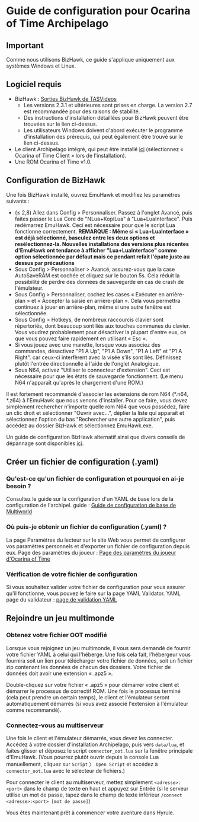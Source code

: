 # Guide de configuration pour Ocarina of Time Archipelago

## Important

Comme nous utilisons BizHawk, ce guide s'applique uniquement aux systèmes Windows et Linux.

## Logiciel requis

- BizHawk : [Sorties BizHawk de TASVideos](https://tasvideos.org/BizHawk/ReleaseHistory)
   - Les versions 2.3.1 et ultérieures sont prises en charge. La version 2.7 est recommandée pour des raisons de stabilité.
   - Des instructions d'installation détaillées pour BizHawk peuvent être trouvées sur le lien ci-dessus.
   - Les utilisateurs Windows doivent d'abord exécuter le programme d'installation des prérequis, qui peut également être trouvé sur le lien ci-dessus.
- Le client Archipelago intégré, qui peut être installé [ici](https://github.com/MultiworldGG/MultiworldGG/releases)
   (sélectionnez « Ocarina of Time Client » lors de l'installation).
- Une ROM Ocarina of Time v1.0.

## Configuration de BizHawk

Une fois BizHawk installé, ouvrez EmuHawk et modifiez les paramètres suivants :

- (≤ 2,8) Allez dans Config > Personnaliser. Passez à l'onglet Avancé, puis faites passer le Lua Core de "NLua+KopiLua" à
   "Lua+LuaInterface". Puis redémarrez EmuHawk. Ceci est nécessaire pour que le script Lua fonctionne correctement.
   **REMARQUE : Même si « Lua+LuaInterface » est déjà sélectionné, basculez entre les deux options et resélectionnez-la. Nouvelles installations**
   **des versions plus récentes d'EmuHawk ont tendance à afficher "Lua+LuaInterface" comme option sélectionnée par défaut mais ce pendant refait l'épate juste au dessus par précautions**
- Sous Config > Personnaliser > Avancé, assurez-vous que la case AutoSaveRAM est cochée et cliquez sur le bouton 5s.
   Cela réduit la possibilité de perdre des données de sauvegarde en cas de crash de l'émulateur.
- Sous Config > Personnaliser, cochez les cases « Exécuter en arrière-plan » et « Accepter la saisie en arrière-plan ». Cela vous permettra continuez à jouer en arrière-plan, même si une autre fenêtre est sélectionnée.
- Sous Config > Hotkeys, de nombreux raccourcis clavier sont répertoriés, dont beaucoup sont liés aux touches communes du clavier. Vous voudrez probablement pour désactiver la plupart d'entre eux, ce que vous pouvez faire rapidement en utilisant « Esc ».
- Si vous jouez avec une manette, lorsque vous associez des commandes, désactivez "P1 A Up", "P1 A Down", "P1 A Left" et "P1 A Right".
   car ceux-ci interfèrent avec la visée s’ils sont liés. Définissez plutôt l'entrée directionnelle à l'aide de l'onglet Analogique.
- Sous N64, activez "Utiliser le connecteur d'extension". Ceci est nécessaire pour que les états de sauvegarde fonctionnent.
   (Le menu N64 n'apparaît qu'après le chargement d'une ROM.)

Il est fortement recommandé d'associer les extensions de rom N64 (\*.n64, \*.z64) à l'EmuHawk que nous venons d'installer.
Pour ce faire, vous devez simplement rechercher n'importe quelle rom N64 que vous possédez, faire un clic droit et sélectionner "Ouvrir avec...", déplier la liste qui apparaît et sélectionnez l'option du bas "Rechercher une autre application", puis accédez au dossier BizHawk et sélectionnez EmuHawk.exe.

Un guide de configuration BizHawk alternatif ainsi que divers conseils de dépannage sont disponibles
[ici](https://wiki.ootrandomizer.com/index.php?title=Bizhawk).

## Créer un fichier de configuration (.yaml)

### Qu'est-ce qu'un fichier de configuration et pourquoi en ai-je besoin ?

Consultez le guide sur la configuration d'un YAML de base lors de la configuration de l'archipel.
guide : [Guide de configuration de base de Multiworld](/tutorial/Archipelago/setup/en)

### Où puis-je obtenir un fichier de configuration (.yaml) ?

La page Paramètres du lecteur sur le site Web vous permet de configurer vos paramètres personnels et d'exporter un fichier de configuration depuis eux. Page des paramètres du joueur : [Page des paramètres du joueur d'Ocarina of Time](/games/Ocarina%20of%20Time/player-options)

### Vérification de votre fichier de configuration

Si vous souhaitez valider votre fichier de configuration pour vous assurer qu'il fonctionne, vous pouvez le faire sur la page YAML Validator. 
YAML page du validateur : [page de validation YAML](/mysterycheck)

## Rejoindre un jeu multimonde

### Obtenez votre fichier OOT modifié

Lorsque vous rejoignez un jeu multimonde, il vous sera demandé de fournir votre fichier YAML à celui qui l'héberge. Une fois cela fait, l'hébergeur vous fournira soit un lien pour télécharger votre fichier de données, soit un fichier zip contenant les données de chacun des dossiers. Votre fichier de données doit avoir une extension « .apz5 ».

Double-cliquez sur votre fichier « .apz5 » pour démarrer votre client et démarrer le processus de correctif ROM. Une fois le processus terminé (cela peut prendre un certain temps), le client et l'émulateur seront automatiquement démarrés (si vous avez associé l'extension à l'émulateur comme recommandé).

### Connectez-vous au multiserveur

Une fois le client et l'émulateur démarrés, vous devez les connecter. Accédez à votre dossier d'installation Archipelago, puis vers `data/lua`, et faites glisser et déposez le script `connector_oot.lua` sur la fenêtre principale d'EmuHawk. (Vous pourrez plutôt ouvrir depuis la console Lua manuellement, cliquez sur `Script` 〉 `Open Script` et accédez à `connector_oot.lua` avec le sélecteur de fichiers.)

Pour connecter le client au multiserveur, mettez simplement `<adresse>:<port>` dans le champ de texte en haut et appuyez sur Entrée (si le serveur utilise un mot de passe, tapez dans le champ de texte inférieur `/connect <adresse>:<port> [mot de passe]`)

Vous êtes maintenant prêt à commencer votre aventure dans Hyrule.
